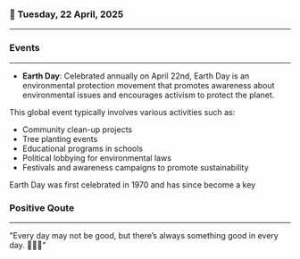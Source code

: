 ### 📅 Tuesday, 22 April, 2025
------
### Events
------
- **Earth Day**: Celebrated annually on April 22nd, Earth Day is an environmental protection movement that promotes awareness about environmental issues and encourages activism to protect the planet. 

This global event typically involves various activities such as:

  - Community clean-up projects
  - Tree planting events
  - Educational programs in schools
  - Political lobbying for environmental laws
  - Festivals and awareness campaigns to promote sustainability

Earth Day was first celebrated in 1970 and has since become a key
### Positive Qoute
------
"Every day may not be good, but there’s always something good in every day. 🌟😊✨"
